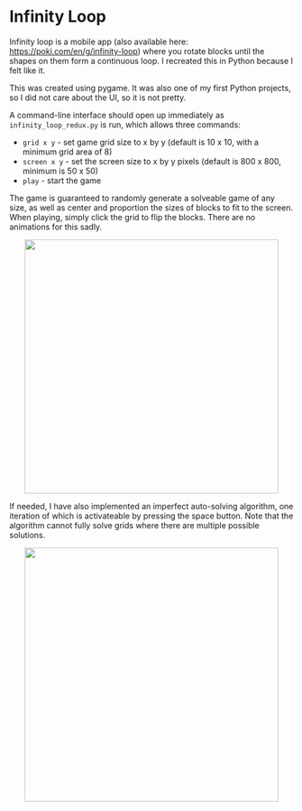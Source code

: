 # Infinity Loop

Infinity loop is a mobile app (also available here: https://poki.com/en/g/infinity-loop) where you rotate blocks until the shapes on them form a continuous loop. I recreated this in Python because I felt like it.

This was created using pygame. It was also one of my first Python projects, so I did not care about the UI, so it is not pretty.

A command-line interface should open up immediately as `infinity_loop_redux.py` is run, which allows three commands:
- `grid x y` - set game grid size to x by y (default is 10 x 10, with a minimum grid area of 8)
- `screen x y` - set the screen size to x by y pixels (default is 800 x 800, minimum is 50 x 50)
- `play` - start the game

The game is guaranteed to randomly generate a solveable game of any size, as well as center and proportion the sizes of blocks to fit to the screen. When playing, simply click the grid to flip the blocks. There are no animations for this sadly.

<p align="center">
<img src="gifs/small.gif" width="450" height="450"/>
</p>

If needed, I have also implemented an imperfect auto-solving algorithm, one iteration of which is activateable by pressing the space button. Note that the algorithm cannot fully solve grids where there are multiple possible solutions.

<p align="center">
<img src="gifs/big.gif" width="450" height="450"/>
</p>
